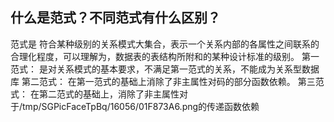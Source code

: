 ## 什么是范式？不同范式有什么区别？

范式是 符合某种级别的关系模式大集合，表示一个关系内部的各属性之间联系的合理化程度，可以理解为，数据表的表结构所附和的某种设计标准的级别。
第一范式： 是对关系模式的基本要求，不满足第一范式的关系，不能成为关系型数据库
第二范式： 在第一范式的基础上消除了非主属性对码的部分函数依赖。
第三范式： 在第二范式的基础上，消除了非主属性对于/tmp/SGPicFaceTpBq/16056/01F873A6.png的传递函数依赖
